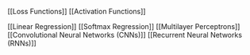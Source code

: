 [[Loss Functions]]
[[Activation Functions]]


[[Linear Regression]]
[[Softmax Regression]]
[[Multilayer Perceptrons]]
[[Convolutional Neural Networks (CNNs)]]
[[Recurrent Neural Networks (RNNs)]]

